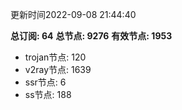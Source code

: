 更新时间2022-09-08 21:44:40

**总订阅: 64**
**总节点: 9276**
**有效节点: 1953**
- trojan节点: 120
- v2ray节点: 1639
- ssr节点: 6
- ss节点: 188
